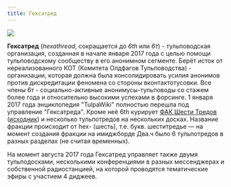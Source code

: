 ```yaml
---
title: Гексатред
---
```


![](hexathread.png)

**Гексатред** (_hexathread_, сокращается до _6th_ или _6т_) - тульповодская организация, созданная в начале января 2017 года с целью помощи тульповодскому сообществу в его анонимном сегменте. Берёт исток от нереализованного КОТ (Комитета Олдфагов Тульповодства) - организации, которая должна была консолидировать усилия анонимов против дискредитации феномена со стороны вконтактотусовки. Все члены 6т - социально-активные анонимусы-тульповоды со стажем более года и относительно высокими успехами в форсинге.
1 января 2017 года энциклопедия "TulpaWiki" полностью перешла под управление "Гексатреда". Кроме неё 6th курирует [ФАК Шести Тредов](FAQ_6th_jan_17.docx) ([исходник](https://docs.google.com/document/d/1zyOBFQGASn4bpkoUM6BZDn6x8McXLyVhmjc3Cmb4cD4/edit?usp=sharing)) и несколько тульпотредов на нескольких досках.
Название фракции происходит от hex- (шесть), т.е. букв. шеститредье — на момент создания фракции на имиджборде Два.ч было 6 тульпотредов в разных разделах (не считая временных).

На момент августа 2017 года Гексатред управляет также двумя тульподосками, несколькими конференциями в разных мессенджерах и собственной радиостанцией, на которой проводятся тематические эфиры с участием 4 диджеев. 
